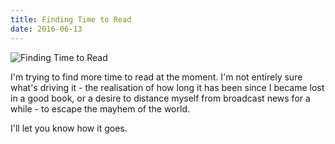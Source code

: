 ```yaml
---
title: Finding Time to Read
date: 2016-06-13
---
```


![Finding Time to Read](https://source.unsplash.com/-m88z7ily-w/1600x900)

I'm trying to find more time to read at the moment. I'm not entirely sure what's driving it - the realisation of how long it has been since I became lost in a good book, or a desire to distance myself from broadcast news for a while - to escape the mayhem of the world.

I'll let you know how it goes.